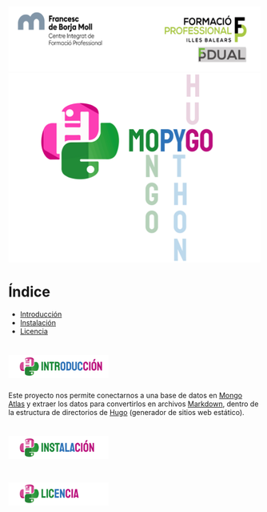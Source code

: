 ![](docs/assets/Cabecera_Logo.png)
![](docs/assets/logoMopygo.png)

# Índice
- [Introducción](#Introducción)
- [Instalación](#Instalación)
- [Licencia](#Licencia)

<!-- # ✨ Introducción -->

<h3></h3>
<h1><img src="docs/assets/introduccion.png" width="200px" /></h1>

Este proyecto nos permite conectarnos a una base de datos en [Mongo Atlas](https://www.mongodb.com/es/cloud/atlas/efficiency) y extraer los datos para convertirlos en archivos [Markdown](https://docs.github.com/es/github/writing-on-github/getting-started-with-writing-and-formatting-on-github/basic-writing-and-formatting-syntax), dentro de la estructura de directorios de [Hugo](https://gohugo.io/) (generador de sitios web estático).

<!-- 📦 Instalación -->
<h1><img src="docs/assets/instalacion.png" width="200px" /></h1>

<!-- 📄 Licencia -->
<h1><img src="docs/assets/licencia.png" width="200px" /></h1>

<!-- # Bibliografía -->
